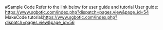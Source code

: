 #Sample Code
Refer to the link below for user guide and tutorial
User guide: https://www.sgbotic.com/index.php?dispatch=pages.view&page_id=54
MakeCode tutorial:https://www.sgbotic.com/index.php?dispatch=pages.view&page_id=56